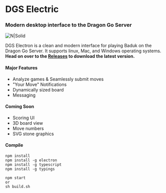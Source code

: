 # DGS Electric
### Modern desktop interface to the Dragon Go Server

![N|Solid](https://github.com/blamarche/dragon-go-desktop-client/releases/download/v0.1.1/dgs.electric.jpg)

DGS Electron is a clean and modern interface for playing Baduk on the Dragon Go Server. It supports linux, Mac, and Windows operating systems. **Head on over to the [Releases](https://github.com/blamarche/dragon-go-desktop-client/releases) to download the latest version.**

#### Major Features
 - Analyze games & Seamlessly submit moves
 - "Your Move" Notifications 
 - Dynamically sized board 
 - Messaging

#### Coming Soon
 - Scoring UI
 - 3D board view
 - Move numbers
 - SVG stone graphics

#### Compile

```
npm install
npm install -g electron
npm install -g typescript
npm install -g typings

npm start
or
sh build.sh
```
